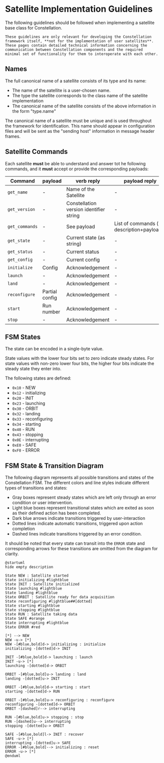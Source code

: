 # Satellite Implementation Guidelines

The following guidelines should be followed when implementing a satellite base class for Constellation.

```{note}
These guidelines are only relevant for developing the Constellation framework itself, **not for the implementation of user satellites**.
These pages contain detailed technical information concerning the communication between Constellation components and the required
minimal set of functionality for them to interoperate with each other.
```

## Names

The full canonical name of a satellite consists of its type and its name:

* The name of the satellite is a user-chosen name.
* The type the satellite corresponds to the class name of the satellite implementation
* The canonical name of the satellite consists of the above information in the form "type.name"

The canonical name of a satellite must be unique and is used throughout the framework for identification. This name should
appear in configuration files and will be sent as the "sending host" information in message header frames.

## Satellite Commands

Each satellite **must** be able to understand and answer tot he following commands, and it **must** accept or provide the
corresponding payloads:

| Command | payload | verb reply | payload reply
| ------- | ------- | ---------- | -------------
| `get_name` | - | Name of the Satellite | -
| `get_version` | - | Constellation version identifier string | -
| `get_commands` | - | See payload | List of commands (+ description+payload?)
| `get_state` | - | Current state (as string) | -
| `get_status` | - | Current status | -
| `get_config` | - | Current config | -
| `initialize` | Config | Acknowledgement | -
| `launch` | - | Acknowledgement | -
| `land` | - | Acknowledgement | -
| `reconfigure` | Partial config | Acknowledgement | -
| `start` | Run number | Acknowledgement | -
| `stop` | - | Acknowledgement | -

## FSM States

The state can be encoded in a single-byte value.

State values with the lower four bits set to zero indicate steady states. For state values with non-zero lower four bits, the higher four bits indicate the steady state they enter into.

The following states are defined:

* `0x10` - NEW
* `0x12` - initializing
* `0x20` - INIT
* `0x23` - launching
* `0x30` - ORBIT
* `0x32` - landing
* `0x33` - reconfiguring
* `0x34` - starting
* `0x40` - RUN
* `0x43` - stopping
* `0x0E` - interrupting
* `0xE0` - SAFE
* `0xF0` - ERROR

## FSM State & Transition Diagram

The following diagram represents all possible transitions and states of the Constellation FSM. The different colors and line
styles indicate different types of transitions and states:

* Gray boxes represent steady states which are left only through an error condition or user intervention.
* Light blue boxes represent transitional states which are exited as soon as their defined action has been completed.
* Dark blue arrows indicate transitions triggered by user-interaction
* Dotted lines indicate automatic transitions, triggered upon action completion
* Dashed lines indicate transitions triggered by an error condition.

It should be noted that every state can transit into the `ERROR` state and corresponding arrows for these transitions are
omitted from the diagram for clarity.

```plantuml
@startuml
hide empty description

State NEW : Satellite started
State initializing #lightblue
State INIT : Satellite initialized
State launching #lightblue
State landing #lightblue
State ORBIT : Satellite ready for data acquisition
State reconfiguring #lightblue##[dotted]
State starting #lightblue
State stopping #lightblue
State RUN : Satellite taking data
State SAFE #orange
State interrupting #lightblue
State ERROR #red

[*] --> NEW
NEW -u-> [*]
NEW -[#blue,bold]d-> initializing : initialize
initializing -[dotted]d-> INIT

INIT -[#blue,bold]d-> launching : launch
INIT -u-> [*]
launching -[dotted]d-> ORBIT

ORBIT -[#blue,bold]u-> landing : land
landing -[dotted]u-> INIT

ORBIT -[#blue,bold]d-> starting : start
starting -[dotted]d-> RUN

ORBIT -[#blue,bold]u-> reconfiguring : reconfigure
reconfiguring -[dotted]d-> ORBIT
ORBIT -[dashed]r--> interrupting

RUN -[#blue,bold]u-> stopping : stop
RUN -[dashed]u--> interrupting
stopping -[dotted]u-> ORBIT

SAFE -[#blue,bold]l-> INIT : recover
SAFE -u-> [*]
interrupting -[dotted]u-> SAFE
ERROR -[#blue,bold]--> initializing : reset
ERROR -u-> [*]
@enduml
```
